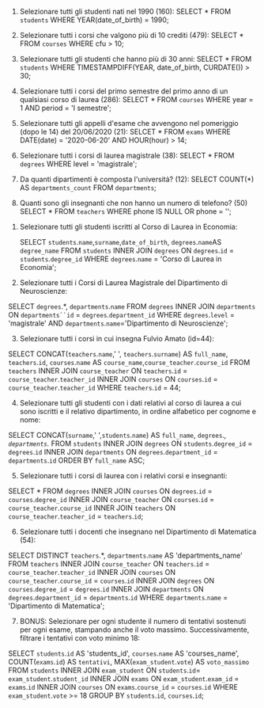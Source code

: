 1. Selezionare tutti gli studenti nati nel 1990 (160):
    SELECT * FROM ` students ` WHERE YEAR(date_of_birth) = 1990;

2. Selezionare tutti i corsi che valgono più di 10 crediti (479):
    SELECT * FROM `courses` WHERE cfu > 10;

3. Selezionare tutti gli studenti che hanno più di 30 anni:
    SELECT * FROM `students` WHERE TIMESTAMPDIFF(YEAR, date_of_birth, CURDATE()) > 30;

4. Selezionare tutti i corsi del primo semestre del primo anno di un qualsiasi corso di
laurea (286):
    SELECT * FROM `courses` WHERE year = 1 AND period = 'I semestre';

5. Selezionare tutti gli appelli d'esame che avvengono nel pomeriggio (dopo le 14) del
20/06/2020 (21):
    SELCET * FROM `exams`  WHERE DATE(date) = '2020-06-20' AND HOUR(hour) > 14;

6. Selezionare tutti i corsi di laurea magistrale (38):
    SELECT * FROM `degrees` WHERE level = 'magistrale';

7. Da quanti dipartimenti è composta l'università? (12):
    SELECT COUNT(*) AS `departments_count` FROM `departments`;

8. Quanti sono gli insegnanti che non hanno un numero di telefono? (50)
    SELECT * FROM `teachers` WHERE phone IS NULL OR phone = '';



<!-- join -->

1. Selezionare tutti gli studenti iscritti al Corso di Laurea in Economia:

    SELECT `students`.`name`,`surname`,`date_of_birth`, `degrees`.`name`AS `degree_name` FROM `students` INNER JOIN `degrees` ON `degrees`.`id` = `students`.`degree_id` WHERE `degrees`.`name` = 'Corso di Laurea in Economia';

2. Selezionare tutti i Corsi di Laurea Magistrale del Dipartimento di
Neuroscienze:

SELECT `degrees`.*, `departments`.`name` FROM `degrees` INNER JOIN `departments` ON `departments``id` = `degrees`.`department_id` WHERE `degrees`.`level` = 'magistrale' AND `departments`.`name`='Dipartimento di Neuroscienze';

3. Selezionare tutti i corsi in cui insegna Fulvio Amato (id=44):

SELECT CONCAT(`teachers`.`name`,' ', `teachers`.`surname`) AS `full_name`, `teachers`.`id`, `courses`.`name` AS `course_name`,`course_teacher`.`course_id` FROM `teachers` INNER JOIN `course_teacher` ON `teachers`.`id` = `course_teacher`.`teacher_id` INNER JOIN `courses` ON `courses`.`id` = `course_teacher`.`teacher_id` WHERE `teachers`.`id` = 44;

4. Selezionare tutti gli studenti con i dati relativi al corso di laurea a cui
sono iscritti e il relativo dipartimento, in ordine alfabetico per cognome e
nome:

SELECT CONCAT(`surname`,' ',`students`.`name`) AS `full_name`, `degrees`.*, `departments`.* FROM `students` INNER JOIN `degrees` ON `students`.`degree_id` = `degrees`.`id` INNER JOIN `departments` ON `degrees`.`department_id` = `departments`.`id` ORDER BY `full_name` ASC;

5. Selezionare tutti i corsi di laurea con i relativi corsi e insegnanti:

SELECT * FROM `degrees` INNER JOIN `courses` ON `degrees`.`id` = `courses`.`degree_id` INNER JOIN `course_teacher` ON `courses`.`id` = `course_teacher`.`course_id` INNER JOIN `teachers` ON `course_teacher`.`teacher_id` = `teachers`.`id`;

6. Selezionare tutti i docenti che insegnano nel Dipartimento di
Matematica (54):

SELECT DISTINCT `teachers`.*, `departments`.`name` AS 'departments_name' FROM `teachers` INNER JOIN `course_teacher` ON `teachers`.`id` = `course_teacher`.`teacher_id` INNER JOIN `courses` ON `course_teacher`.`course_id` = `courses`.`id` INNER JOIN `degrees` ON `courses`.`degree_id` = `degrees`.`id` INNER JOIN `departments` ON `degrees`.`department_id` = `departments`.`id` WHERE `departments`.`name` = 'Dipartimento di Matematica';

7. BONUS: Selezionare per ogni studente il numero di tentativi sostenuti
per ogni esame, stampando anche il voto massimo. Successivamente,
filtrare i tentativi con voto minimo 18:

SELECT `students`.`id` AS 'students_id', `courses`.`name` AS 'courses_name', COUNT(`exams`.`id`) AS `tentativi`, MAX(`exam_student`.`vote`) AS `voto_massimo` FROM `students` INNER JOIN `exam_student` ON `students`.`id`= `exam_student`.`student_id` INNER JOIN `exams` ON `exam_student`.`exam_id` = `exams`.`id` INNER JOIN `courses` ON `exams`.`course_id` = `courses`.`id` WHERE `exam_student`.`vote` >= 18 GROUP BY `students`.`id`, `courses`.`id`;
